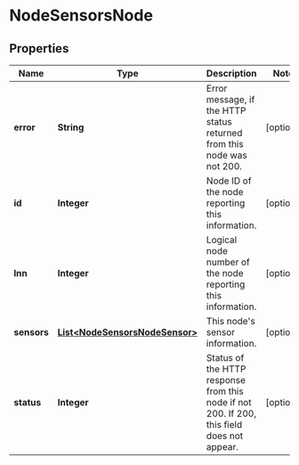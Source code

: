 
# NodeSensorsNode

## Properties
Name | Type | Description | Notes
------------ | ------------- | ------------- | -------------
**error** | **String** | Error message, if the HTTP status returned from this node was not 200. |  [optional]
**id** | **Integer** | Node ID of the node reporting this information. |  [optional]
**lnn** | **Integer** | Logical node number of the node reporting this information. |  [optional]
**sensors** | [**List&lt;NodeSensorsNodeSensor&gt;**](NodeSensorsNodeSensor.md) | This node&#39;s sensor information. |  [optional]
**status** | **Integer** | Status of the HTTP response from this node if not 200.  If 200, this field does not appear. |  [optional]




